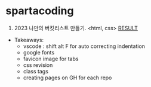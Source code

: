 # spartacoding

1. 2023 나만의 버킷리스트 만들기. <html, css>  [RESULT](https://swlee9087.github.io/spartacoding/) 
- Takeaways: 
  + vscode : shift alt F for auto correcting indentation
  + google fonts
  + favicon image for tabs
  + css revision
  + class tags
  + creating pages on GH for each repo
